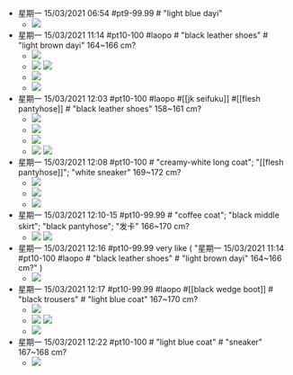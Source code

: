 - 星期一 15/03/2021 06:54 #pt9-99.99 # "light blue dayi" 
    - ![](https://firebasestorage.googleapis.com/v0/b/firescript-577a2.appspot.com/o/imgs%2Fapp%2FXELiu-NovaKG%2FO3-qN-0y-4.png?alt=media&token=2ec781ea-cb3b-4a43-bc4b-0b7c26a15020)
- 星期一 15/03/2021 11:14 #pt10-100 #laopo # "black leather shoes" # "light brown dayi"   164~166 cm?
    - ![](https://firebasestorage.googleapis.com/v0/b/firescript-577a2.appspot.com/o/imgs%2Fapp%2FXELiu-NovaKG%2F3ieyykeYLG.png?alt=media&token=1aa1e370-dbe4-44a3-8c66-3224b6f7c237)
    - ![](https://firebasestorage.googleapis.com/v0/b/firescript-577a2.appspot.com/o/imgs%2Fapp%2FXELiu-NovaKG%2FSEB5Mtpwnv.jpg?alt=media&token=549b1043-f948-49a2-9bc7-7a7cad11dd58)
![](https://firebasestorage.googleapis.com/v0/b/firescript-577a2.appspot.com/o/imgs%2Fapp%2FXELiu-NovaKG%2F10ntdU_iay.png?alt=media&token=0d98b663-6fa3-464c-b741-b9f64ce70219)
    - ![](https://firebasestorage.googleapis.com/v0/b/firescript-577a2.appspot.com/o/imgs%2Fapp%2FXELiu-NovaKG%2FgDseXCJ5Ua.png?alt=media&token=4b90a1cb-1021-49fe-94a9-ed1dbf1d368b)
    - ![](https://firebasestorage.googleapis.com/v0/b/firescript-577a2.appspot.com/o/imgs%2Fapp%2FXELiu-NovaKG%2Fwct25FUKZN.png?alt=media&token=1c07ce1b-08cf-4663-8f3a-751882b025c1)
- 星期一 15/03/2021 12:03 #pt10-100 #laopo #[[jk seifuku]] #[[flesh pantyhose]] # "black leather shoes"   158~161 cm?
    - ![](https://firebasestorage.googleapis.com/v0/b/firescript-577a2.appspot.com/o/imgs%2Fapp%2FXELiu-NovaKG%2FYJIZOzF8aw.jpg?alt=media&token=0de1f56e-435e-4873-81ba-710183b8ad17)
    - ![](https://firebasestorage.googleapis.com/v0/b/firescript-577a2.appspot.com/o/imgs%2Fapp%2FXELiu-NovaKG%2F5cHWMrn8sy.jpg?alt=media&token=1c80b0cc-6cb1-44f9-a580-f079a6d40791)
    - ![](https://firebasestorage.googleapis.com/v0/b/firescript-577a2.appspot.com/o/imgs%2Fapp%2FXELiu-NovaKG%2F7MBZ-GMPxO.png?alt=media&token=534407a5-273b-4dc7-8a81-614596442066)
    - ![](https://firebasestorage.googleapis.com/v0/b/firescript-577a2.appspot.com/o/imgs%2Fapp%2FXELiu-NovaKG%2Fwf_df8EWT8.png?alt=media&token=863bf141-dd2f-4b5d-8b62-a78cfe32a731)
![](https://firebasestorage.googleapis.com/v0/b/firescript-577a2.appspot.com/o/imgs%2Fapp%2FXELiu-NovaKG%2F5rX5tJ0pac.png?alt=media&token=2a06b9de-02e1-413e-b589-77f37e9b641d)
- 星期一 15/03/2021 12:08 #pt10-100 # "creamy-white long coat"; "[[flesh pantyhose]]"; "white sneaker"   169~172 cm?
    - ![](https://firebasestorage.googleapis.com/v0/b/firescript-577a2.appspot.com/o/imgs%2Fapp%2FXELiu-NovaKG%2FwGJBU9wIm7.jpg?alt=media&token=faf49b61-d266-487c-af49-474676a8ef1f)
    - ![](https://firebasestorage.googleapis.com/v0/b/firescript-577a2.appspot.com/o/imgs%2Fapp%2FXELiu-NovaKG%2FiUmw-p8WrC.png?alt=media&token=ceb3a3d7-1f84-49c0-ab87-690446424625)
    - ![](https://firebasestorage.googleapis.com/v0/b/firescript-577a2.appspot.com/o/imgs%2Fapp%2FXELiu-NovaKG%2FQM_HQlSkjU.png?alt=media&token=07b991e2-6045-4d75-bc30-711f0e952723)  
- 星期一 15/03/2021 12:10-15 #pt10-99.99 # "coffee coat"; "black middle skirt"; "black pantyhose"; "发卡"   166~170 cm?  
    - ![](https://firebasestorage.googleapis.com/v0/b/firescript-577a2.appspot.com/o/imgs%2Fapp%2FXELiu-NovaKG%2Fh0gCgDOngR.jpg?alt=media&token=5ecc59eb-b552-4745-88a8-bd63e689ac05)
![](https://firebasestorage.googleapis.com/v0/b/firescript-577a2.appspot.com/o/imgs%2Fapp%2FXELiu-NovaKG%2FydmJi39NOi.png?alt=media&token=a7aa5e60-3422-4050-8b19-d8a7a527e1be)
- 星期一 15/03/2021 12:16 #pt10-99.99   very like ( "星期一 15/03/2021 11:14 #pt10-100 #laopo # "black leather shoes" # "light brown dayi"   164~166 cm?" ) 
    - ![](https://firebasestorage.googleapis.com/v0/b/firescript-577a2.appspot.com/o/imgs%2Fapp%2FXELiu-NovaKG%2FfppRfxgWeQ.png?alt=media&token=0b844c88-4578-4822-b1ef-9c9ebf1983df)
- 星期一 15/03/2021 12:17 #pt10-99.99 #laopo #[[black wedge boot]] # "black trousers" # "light blue coat"   167~170 cm?
    - ![](https://firebasestorage.googleapis.com/v0/b/firescript-577a2.appspot.com/o/imgs%2Fapp%2FXELiu-NovaKG%2Fk5IDCeaZJN.png?alt=media&token=7fc8500a-9c84-4ad3-834e-1ea8b812a329)
    - ![](https://firebasestorage.googleapis.com/v0/b/firescript-577a2.appspot.com/o/imgs%2Fapp%2FXELiu-NovaKG%2FjZLjNaAIrN.png?alt=media&token=b2bee2ec-2ba2-4cf6-9d7f-99b842bd0508) 
![](https://firebasestorage.googleapis.com/v0/b/firescript-577a2.appspot.com/o/imgs%2Fapp%2FXELiu-NovaKG%2Fnhc1S2ZLlo.png?alt=media&token=e789cdb4-064c-4792-9915-609cc712e398)
    - ![](https://firebasestorage.googleapis.com/v0/b/firescript-577a2.appspot.com/o/imgs%2Fapp%2FXELiu-NovaKG%2FY3UpcgaidI.jpg?alt=media&token=fa789ed7-5b61-43d5-8aad-7a924d549e6d)
- 星期一 15/03/2021 12:22 #pt10-100 # "light blue coat" # "sneaker"   167~168 cm?
    - ![](https://firebasestorage.googleapis.com/v0/b/firescript-577a2.appspot.com/o/imgs%2Fapp%2FXELiu-NovaKG%2FNlAXhiJQx7.png?alt=media&token=d8e55363-a752-4575-aa0c-cf502c316c3b)
